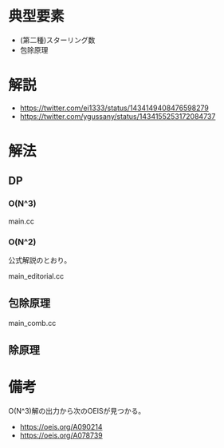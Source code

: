 # 典型要素

* (第二種)スターリング数
* 包除原理

# 解説

* https://twitter.com/ei1333/status/1434149408476598279
* https://twitter.com/ygussany/status/1434155253172084737

# 解法

## DP

### O(N^3)

main.cc

### O(N^2)

公式解説のとおり。

main_editorial.cc

## 包除原理

main_comb.cc

## 除原理

# 備考

O(N^3)解の出力から次のOEISが見つかる。

* https://oeis.org/A090214
* https://oeis.org/A078739
